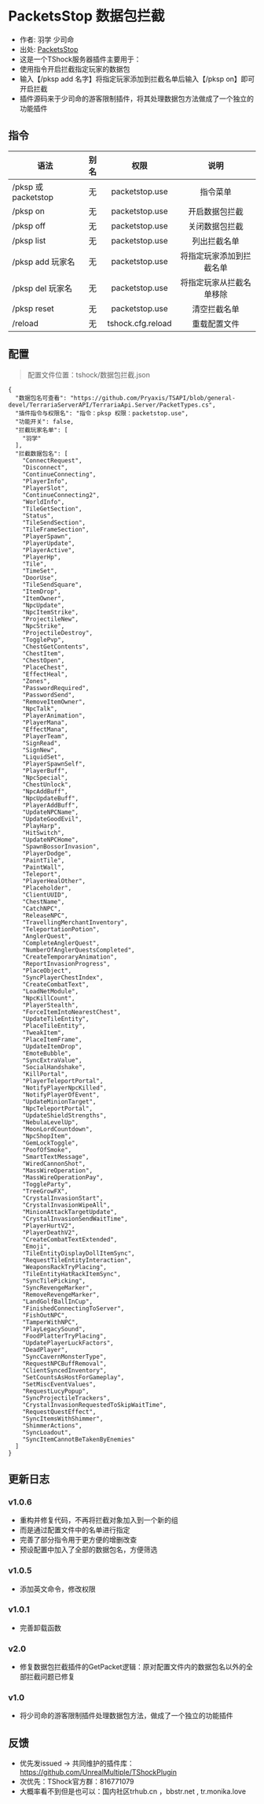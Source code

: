 # PacketsStop 数据包拦截

- 作者: 羽学 少司命
- 出处: [PacketsStop](https://github.com/1242509682/PacketsStop/)
- 这是一个TShock服务器插件主要用于： 
- 使用指令开启拦截指定玩家的数据包  
- 输入【/pksp add 名字】将指定玩家添加到拦截名单后输入【/pksp on】即可开启拦截 
- 插件源码来于少司命的游客限制插件，将其处理数据包方法做成了一个独立的功能插件

## 指令

| 语法                             | 别名  |       权限       |                   说明                   |
| -------------------------------- | :---: | :--------------: | :--------------------------------------: |
| /pksp 或 packetstop | 无   | packetstop.use  |          指令菜单          |
| /pksp on | 无   | packetstop.use  |          开启数据包拦截          |
| /pksp off | 无  | packetstop.use  |          关闭数据包拦截          |
| /pksp list | 无    | packetstop.use  |          列出拦截名单          |
| /pksp add 玩家名 | 无 | packetstop.use  | 将指定玩家添加到拦截名单 |
| /pksp del 玩家名 | 无 | packetstop.use  |  将指定玩家从拦截名单移除  |
| /pksp reset | 无 | packetstop.use  |  清空拦截名单  |
| /reload | 无 |   tshock.cfg.reload    |    重载配置文件    |


## 配置
> 配置文件位置：tshock/数据包拦截.json
```json5
{
  "数据包名可查看": "https://github.com/Pryaxis/TSAPI/blob/general-devel/TerrariaServerAPI/TerrariaApi.Server/PacketTypes.cs",
  "插件指令与权限名": "指令：pksp 权限：packetstop.use",
  "功能开关": false,
  "拦截玩家名单": [
    "羽学"
  ],
  "拦截数据包名": [
    "ConnectRequest",
    "Disconnect",
    "ContinueConnecting",
    "PlayerInfo",
    "PlayerSlot",
    "ContinueConnecting2",
    "WorldInfo",
    "TileGetSection",
    "Status",
    "TileSendSection",
    "TileFrameSection",
    "PlayerSpawn",
    "PlayerUpdate",
    "PlayerActive",
    "PlayerHp",
    "Tile",
    "TimeSet",
    "DoorUse",
    "TileSendSquare",
    "ItemDrop",
    "ItemOwner",
    "NpcUpdate",
    "NpcItemStrike",
    "ProjectileNew",
    "NpcStrike",
    "ProjectileDestroy",
    "TogglePvp",
    "ChestGetContents",
    "ChestItem",
    "ChestOpen",
    "PlaceChest",
    "EffectHeal",
    "Zones",
    "PasswordRequired",
    "PasswordSend",
    "RemoveItemOwner",
    "NpcTalk",
    "PlayerAnimation",
    "PlayerMana",
    "EffectMana",
    "PlayerTeam",
    "SignRead",
    "SignNew",
    "LiquidSet",
    "PlayerSpawnSelf",
    "PlayerBuff",
    "NpcSpecial",
    "ChestUnlock",
    "NpcAddBuff",
    "NpcUpdateBuff",
    "PlayerAddBuff",
    "UpdateNPCName",
    "UpdateGoodEvil",
    "PlayHarp",
    "HitSwitch",
    "UpdateNPCHome",
    "SpawnBossorInvasion",
    "PlayerDodge",
    "PaintTile",
    "PaintWall",
    "Teleport",
    "PlayerHealOther",
    "Placeholder",
    "ClientUUID",
    "ChestName",
    "CatchNPC",
    "ReleaseNPC",
    "TravellingMerchantInventory",
    "TeleportationPotion",
    "AnglerQuest",
    "CompleteAnglerQuest",
    "NumberOfAnglerQuestsCompleted",
    "CreateTemporaryAnimation",
    "ReportInvasionProgress",
    "PlaceObject",
    "SyncPlayerChestIndex",
    "CreateCombatText",
    "LoadNetModule",
    "NpcKillCount",
    "PlayerStealth",
    "ForceItemIntoNearestChest",
    "UpdateTileEntity",
    "PlaceTileEntity",
    "TweakItem",
    "PlaceItemFrame",
    "UpdateItemDrop",
    "EmoteBubble",
    "SyncExtraValue",
    "SocialHandshake",
    "KillPortal",
    "PlayerTeleportPortal",
    "NotifyPlayerNpcKilled",
    "NotifyPlayerOfEvent",
    "UpdateMinionTarget",
    "NpcTeleportPortal",
    "UpdateShieldStrengths",
    "NebulaLevelUp",
    "MoonLordCountdown",
    "NpcShopItem",
    "GemLockToggle",
    "PoofOfSmoke",
    "SmartTextMessage",
    "WiredCannonShot",
    "MassWireOperation",
    "MassWireOperationPay",
    "ToggleParty",
    "TreeGrowFX",
    "CrystalInvasionStart",
    "CrystalInvasionWipeAll",
    "MinionAttackTargetUpdate",
    "CrystalInvasionSendWaitTime",
    "PlayerHurtV2",
    "PlayerDeathV2",
    "CreateCombatTextExtended",
    "Emoji",
    "TileEntityDisplayDollItemSync",
    "RequestTileEntityInteraction",
    "WeaponsRackTryPlacing",
    "TileEntityHatRackItemSync",
    "SyncTilePicking",
    "SyncRevengeMarker",
    "RemoveRevengeMarker",
    "LandGolfBallInCup",
    "FinishedConnectingToServer",
    "FishOutNPC",
    "TamperWithNPC",
    "PlayLegacySound",
    "FoodPlatterTryPlacing",
    "UpdatePlayerLuckFactors",
    "DeadPlayer",
    "SyncCavernMonsterType",
    "RequestNPCBuffRemoval",
    "ClientSyncedInventory",
    "SetCountsAsHostForGameplay",
    "SetMiscEventValues",
    "RequestLucyPopup",
    "SyncProjectileTrackers",
    "CrystalInvasionRequestedToSkipWaitTime",
    "RequestQuestEffect",
    "SyncItemsWithShimmer",
    "ShimmerActions",
    "SyncLoadout",
    "SyncItemCannotBeTakenByEnemies"
  ]
}
```


## 更新日志

### v1.0.6
- 重构并修复代码，不再将拦截对象加入到一个新的组
- 而是通过配置文件中的名单进行指定
- 完善了部分指令用于更方便的增删改查
- 预设配置中加入了全部的数据包名，方便筛选
### v1.0.5
- 添加英文命令，修改权限
### v1.0.1
- 完善卸载函数
### v2.0
- 修复数据包拦截插件的GetPacket逻辑：原对配置文件内的数据包名以外的全部拦截问题已修复
### v1.0
- 将少司命的游客限制插件处理数据包方法，做成了一个独立的功能插件


## 反馈
- 优先发issued -> 共同维护的插件库：https://github.com/UnrealMultiple/TShockPlugin
- 次优先：TShock官方群：816771079
- 大概率看不到但是也可以：国内社区trhub.cn ，bbstr.net , tr.monika.love
